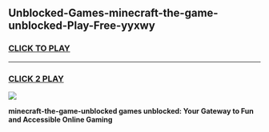 
## Unblocked-Games-minecraft-the-game-unblocked-Play-Free-yyxwy
<h3>
<a href="https://premium76.site?title=minecraft-the-game-unblocked&ref=09A">CLICK TO PLAY</a></h3>
<hr>

<h3>
<a href="https://premium76.site?title=minecraft-the-game-unblocked&ref=09A">CLICK 2 PLAY</a>
  
</h3>

<a href="https://premium76.site?title=minecraft-the-game-unblocked&ref=09A"><img src="https://clearcache.store/games.png"></a>


**minecraft-the-game-unblocked games unblocked: Your Gateway to Fun and Accessible Online Gaming**
